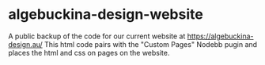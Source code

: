 # algebuckina-design-website
A public backup of the code for our current website at https://algebuckina-design.au/
This html code pairs with the "Custom Pages" Nodebb pugin and places the html and css on pages on the website.
